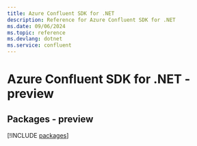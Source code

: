 ```yaml
---
title: Azure Confluent SDK for .NET
description: Reference for Azure Confluent SDK for .NET
ms.date: 09/06/2024
ms.topic: reference
ms.devlang: dotnet
ms.service: confluent
---
```

# Azure Confluent SDK for .NET - preview
## Packages - preview
[!INCLUDE [packages](confluent-index.md)]